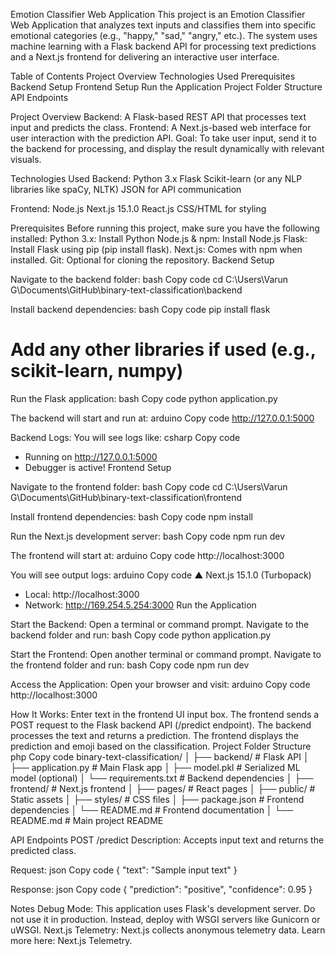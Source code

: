 Emotion Classifier Web Application
This project is an Emotion Classifier Web Application that analyzes text inputs and classifies them into specific emotional categories (e.g., "happy," "sad," "angry," etc.). The system uses machine learning with a Flask backend API for processing text predictions and a Next.js frontend for delivering an interactive user interface.

Table of Contents
Project Overview
Technologies Used
Prerequisites
Backend Setup
Frontend Setup
Run the Application
Project Folder Structure
API Endpoints

Project Overview
Backend: A Flask-based REST API that processes text input and predicts the class.
Frontend: A Next.js-based web interface for user interaction with the prediction API.
Goal: To take user input, send it to the backend for processing, and display the result dynamically with relevant visuals.

Technologies Used
Backend:
Python 3.x
Flask
Scikit-learn (or any NLP libraries like spaCy, NLTK)
JSON for API communication

Frontend:
Node.js
Next.js 15.1.0
React.js
CSS/HTML for styling

Prerequisites
Before running this project, make sure you have the following installed:
Python 3.x: Install Python
Node.js & npm: Install Node.js
Flask: Install Flask using pip (pip install flask).
Next.js: Comes with npm when installed.
Git: Optional for cloning the repository.
Backend Setup

Navigate to the backend folder:
bash
Copy code
cd C:\Users\Varun G\Documents\GitHub\binary-text-classification\backend

Install backend dependencies:
bash
Copy code
pip install flask

# Add any other libraries if used (e.g., scikit-learn, numpy)
Run the Flask application:
bash
Copy code
python application.py

The backend will start and run at:
arduino
Copy code
http://127.0.0.1:5000

Backend Logs: You will see logs like:
csharp
Copy code
* Running on http://127.0.0.1:5000
* Debugger is active!
Frontend Setup

Navigate to the frontend folder:
bash
Copy code
cd C:\Users\Varun G\Documents\GitHub\binary-text-classification\frontend

Install frontend dependencies:
bash
Copy code
npm install

Run the Next.js development server:
bash
Copy code
npm run dev

The frontend will start at:
arduino
Copy code
http://localhost:3000

You will see output logs:
arduino
Copy code
▲ Next.js 15.1.0 (Turbopack)
- Local:        http://localhost:3000
- Network:      http://169.254.5.254:3000
Run the Application

Start the Backend:
Open a terminal or command prompt.
Navigate to the backend folder and run:
bash
Copy code
python application.py

Start the Frontend:
Open another terminal or command prompt.
Navigate to the frontend folder and run:
bash
Copy code
npm run dev

Access the Application:
Open your browser and visit:
arduino
Copy code
http://localhost:3000

How It Works:
Enter text in the frontend UI input box.
The frontend sends a POST request to the Flask backend API (/predict endpoint).
The backend processes the text and returns a prediction.
The frontend displays the prediction and emoji based on the classification.
Project Folder Structure
php
Copy code
binary-text-classification/
│
├── backend/                # Flask API
│   ├── application.py      # Main Flask app
│   ├── model.pkl           # Serialized ML model (optional)
│   └── requirements.txt    # Backend dependencies
│
├── frontend/               # Next.js frontend
│   ├── pages/              # React pages
│   ├── public/             # Static assets
│   ├── styles/             # CSS files
│   ├── package.json        # Frontend dependencies
│   └── README.md           # Frontend documentation
│
└── README.md               # Main project README

API Endpoints
POST /predict
Description: Accepts input text and returns the predicted class.

Request:
json
Copy code
{
    "text": "Sample input text"
}

Response:
json
Copy code
{
    "prediction": "positive",
    "confidence": 0.95
}

Notes
Debug Mode: This application uses Flask's development server. Do not use it in production. Instead, deploy with WSGI servers like Gunicorn or uWSGI.
Next.js Telemetry: Next.js collects anonymous telemetry data. Learn more here: Next.js Telemetry.
